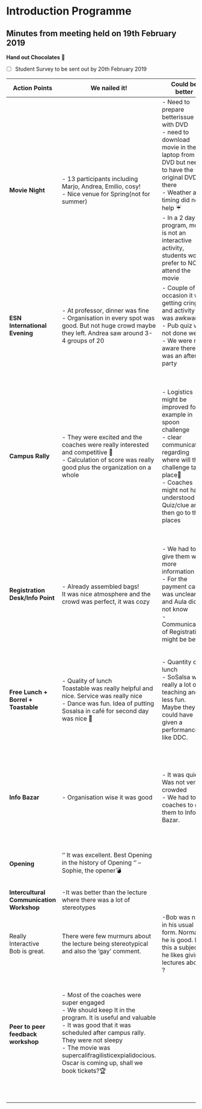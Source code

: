 # Introduction Programme


## Minutes from meeting held on 19th February 2019

**Hand out Chocolates**  :chocolate_bar:
- [ ]	Student Survey to be sent out by 20th February 2019

| **Action Points** | **We nailed it!**  | **Could be better** | **General Remarks** |
|---------------|----------------|-----------------|-----------------|
| **Movie Night**   | - 13 participants including Marjo, Andrea, Emilio, cosy!<br> - Nice venue for Spring(not for summer)            |- Need to prepare betterissue with DVD<br>- need to download movie in the laptop from DVD but need to have the original DVD there<br> - Weather and timing did not help :umbrella:<br> - In a 2 day program, movie is not an interactive activity, students would prefer to NOT attend the movie           |                 |
| **ESN International Evening** |  - At professor, dinner was fine<br> - Organisation in every spot was good. But not huge crowd maybe they left. Andrea saw around 3-4 groups of 20              |  - Couple of occasion it was getting cringy and activity was awkward<br> - Pub quiz was not done well<br> - We were not aware there was an after party             | - They thought it went well but they do not have any specific feedback and asked us for more information             |
|          **Campus Rally**     |     - They were excited and the coaches were really interested and competitive :horse_racing:<br> - Calculation of score was really good plus the organization on  a whole            | - Logistics might be improved for example in spoon challenge<br> - clear communication regarding where will the challenge take place:mega: <br>  - Coaches might not have understood the Quiz/clue and then go to the places           |- Flag challenge at Pulse might not be feasible for summer because it needs a lot of preparations<br> Shoe challenge venue were either in hallway or classrooms, might be in the open<br> - Some coaches sent the results a bit late but that was expected. Maybe have a time limit :alarm_clock:  |
| **Registration Desk/Info Point**          | - Already assembled bags!<br> It was nice atmosphere and the crowd was perfect, it was cozy               | - We had to give them way more information<br> - For the payment card it was unclear and Aula did not know<br> - Communication of Registration might be better               |  - Its better to be at the same level with the student than sitting               |
| **Free Lunch + Borrel + Toastable**              |  - Quality of lunch<br> Toastable was really helpful and nice. Service was really nice<br> - Dance was fun. Idea of putting Sosalsa in café for second day was nice :dancer:          | - Quantity of lunch<br> - SoSalsa was really a lot of teaching and less fun. Maybe they could have given a performance like DDC.                |   - Why were there two lines? For beer and food:question: <br> - Coin system for summer is necessary otherwise queue might explode<br> - Second borrel was quieter. But expected. |
|       **Info Bazar**        |    - Organisation wise it was good             |    -  It was quiet. Was not very crowded<br> - We had to tell coaches to get them to Info Bazar.             |  - . People had t ocome at 12 to the welcome desk so they did not come earlier to info bazar<br> - Few stands had more than 4 representative.                |
|    **Opening**           |  ‘’  It was excellent. Best Opening in the history of Opening ‘’ – Sophie, the opener:bomb:               |                 |          - In summer, maybe different crew can tell about various events.        |
|     **Intercultural Communication Workshop**          |    -It was better than the lecture where there was a lot of stereotypes<br>
  Really Interactive <br> Bob is great.         |   There were few murmurs about the lecture being stereotypical and also the ‘gay’ comment.              |   -Bob was not in his usual form. Normally, he is good. Is this a subject he likes giving lectures about ?              |
|     **Peer to peer feedback workshop**          | - Most of the coaches were super engaged<br> - We should keep It in the program. It is useful and valuable<br> - It was good that it was scheduled after campus rally. They were not sleepy<br> - The movie was supercalifragilisticexpialidocious. Oscar is coming up, shall we book tickets?:trophy:             |                 | - One group Kryztof, skipped the lecture. We can ask the coaches about how it went<br> - Did the coaches have question they could not answer? How did they feel being the moderator? :question:     |
|               |                |                 |                 |
|               |                |                 |                 |
|               |                |                 |                 |
|               |                |                 |                 |
